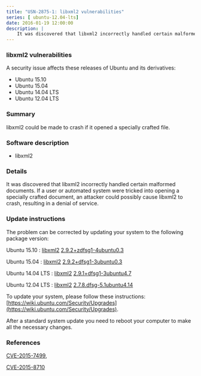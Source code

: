 ```yaml
---
title: "USN-2875-1: libxml2 vulnerabilities"
series: [ ubuntu-12.04-lts]
date: 2016-01-19 12:00:00
description: |
    It was discovered that libxml2 incorrectly handled certain malformed documents. If a user or automated system were tricked into opening a specially crafted document, an attacker could possibly cause libxml2 to crash, resulting in a denial of service. 
--- 
```

 
 


### libxml2 vulnerabilities

A security issue affects these releases of Ubuntu and its derivatives:

* Ubuntu 15.10
* Ubuntu 15.04
* Ubuntu 14.04 LTS
* Ubuntu 12.04 LTS

### Summary

libxml2 could be made to crash if it opened a specially crafted file. 

### Software description

* libxml2 

### Details

It was discovered that libxml2 incorrectly handled certain malformed documents. If a user or automated system were tricked into opening a specially crafted document, an attacker could possibly cause libxml2 to crash, resulting in a denial of service. 

### Update instructions

The problem can be corrected by updating your system to the following package version:

Ubuntu 15.10
 : [libxml2](https://launchpad.net/ubuntu/+source/libxml2) <span> [2.9.2+zdfsg1-4ubuntu0.3](https://launchpad.net/ubuntu/+source/libxml2/2.9.2+zdfsg1-4ubuntu0.3) </span> 

Ubuntu 15.04
 : [libxml2](https://launchpad.net/ubuntu/+source/libxml2) <span> [2.9.2+dfsg1-3ubuntu0.3](https://launchpad.net/ubuntu/+source/libxml2/2.9.2+dfsg1-3ubuntu0.3) </span> 

Ubuntu 14.04 LTS
 : [libxml2](https://launchpad.net/ubuntu/+source/libxml2) <span> [2.9.1+dfsg1-3ubuntu4.7](https://launchpad.net/ubuntu/+source/libxml2/2.9.1+dfsg1-3ubuntu4.7) </span> 

Ubuntu 12.04 LTS
 : [libxml2](https://launchpad.net/ubuntu/+source/libxml2) <span> [2.7.8.dfsg-5.1ubuntu4.14](https://launchpad.net/ubuntu/+source/libxml2/2.7.8.dfsg-5.1ubuntu4.14) </span> 

To update your system, please follow these instructions: [https://wiki.ubuntu.com/Security/Upgrades](https://wiki.ubuntu.com/Security/Upgrades).

After a standard system update you need to reboot your computer to make all the necessary changes. 

### References

 
 [CVE-2015-7499](http://people.ubuntu.com/~ubuntu-security/cve/CVE-2015-7499), 

 [CVE-2015-8710](http://people.ubuntu.com/~ubuntu-security/cve/CVE-2015-8710)
 

